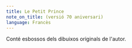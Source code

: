 ```yaml
---
title: Le Petit Prince
note_on_title: (versió 70 aniversari)
language: Francès
---
```


Conté esbossos dels dibuixos originals de l'autor.
